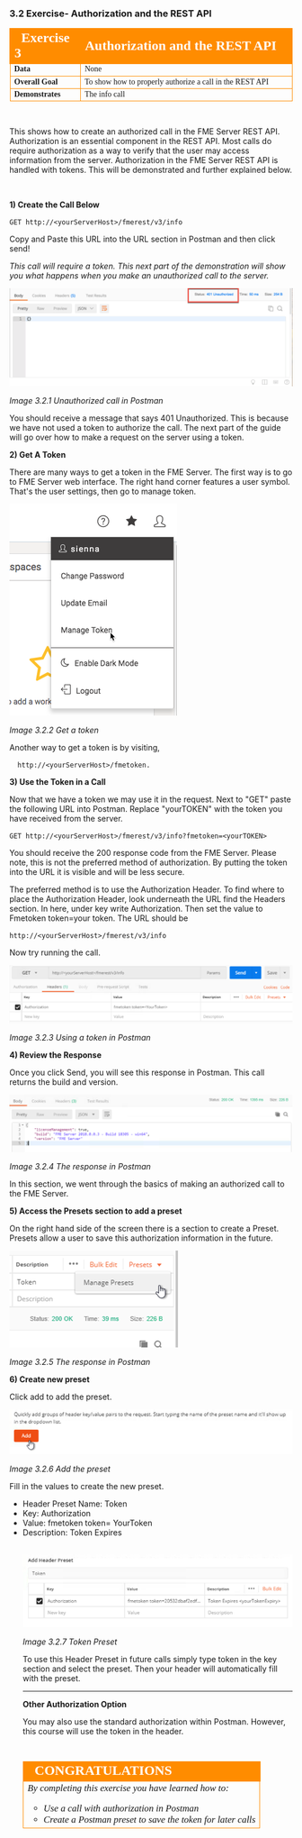 

### 3.2 Exercise- Authorization and the REST API

<table style="border-spacing: 0px;border-collapse: collapse;font-family:serif">
<tr>
<td width=25% style="vertical-align:middle;background-color:darkorange;border: 2px solid darkorange">
<i class="fa fa-cogs fa-lg fa-pull-left fa-fw" style="color:white;padding-right: 12px;vertical-align:text-top"></i>
<span style="color:white;font-size:x-large;font-weight: bold">Exercise 3</span>
</td>
<td style="border: 2px solid darkorange;background-color:darkorange;color:white">
<span style="color:white;font-size:x-large;font-weight: bold">Authorization and the REST API</span>
</td>
</tr>

<tr>
<td style="border: 1px solid darkorange; font-weight: bold">Data</td>
<td style="border: 1px solid darkorange">None</td>
</tr>

<tr>
<td style="border: 1px solid darkorange; font-weight: bold">Overall Goal</td>
<td style="border: 1px solid darkorange">To show how to properly authorize a call in the REST API</td>
</tr>

<tr>
<td style="border: 1px solid darkorange; font-weight: bold">Demonstrates</td>
<td style="border: 1px solid darkorange">The info call</td>
</tr>


</table>

<br>

This shows how to create an authorized call in the FME Server REST API. Authorization is an essential component in the REST API. Most calls do require authorization as a way to verify that the user may access information from the server. Authorization in the FME Server REST API is handled with tokens. This will be demonstrated and further explained below.

<br>

**1) Create the Call Below**


    GET http://<yourServerHost>/fmerest/v3/info


Copy and Paste this URL into the URL section in Postman and then click send!


*This call will require a token. This next part of the
demonstration will show you what happens when you make an unauthorized
call to the server.*

![](./Images/image3.2.1.png)

*Image 3.2.1 Unauthorized call in Postman*

You should receive a message that says 401 Unauthorized. This is because
we have not used a token to authorize the call. The
next part of the guide will go over how to make a request on the server
using a token.


**2) Get A Token**

  There are many ways to get a token in the FME Server. The first way is to go to FME Server web interface. The right hand corner features a user symbol. That's the user settings, then go to manage token.  

  ![](./Images/image3.2.2.GetToken.png)

  *Image 3.2.2 Get a token*

  Another way to get a token is by visiting,      

      http://<yourServerHost>/fmetoken.

**3) Use the Token in a Call**

  Now that we have a token we may use it in the request. Next to "GET"
paste the following URL into Postman. Replace "yourTOKEN" with the token
you have received from the server.


    GET http://<yourServerHost>/fmerest/v3/info?fmetoken=<yourTOKEN>


You should receive the 200 response code from the FME Server. Please
note, this is not the preferred method of authorization. By putting the
token into the URL it is visible and will be less secure.

The preferred method is to use the Authorization Header. To find where
to place the Authorization Header, look underneath the URL find the
Headers section. In here, under key write Authorization. Then set the
value to Fmetoken token=your token. The URL should be

    http://<yourServerHost>/fmerest/v3/info

Now try running the call.

![](./Images/image3.2.3a.tokenPostman.png)

*Image 3.2.3 Using a token in Postman*


**4) Review the Response**

Once you click Send, you will see this response in Postman. This call returns the build and version.

![](./Images/image3.2.4.Response.png)

*Image 3.2.4 The response in Postman*

In this section, we went through the basics of making an authorized call to the FME
Server.

**5) Access the Presets section to add a preset**

On the right hand side of the screen there is a section to create a Preset. Presets allow a user to save this authorization information in the future.

![](./Images/image3.2.5.Preset.png)

*Image 3.2.5 The response in Postman*

**6) Create new preset**

Click add to add the preset.

![](./Images/image3.2.6.AddPreset.png)

*Image 3.2.6 Add the preset*

Fill in the values to create the new preset.
<ul>
<li> Header Preset Name: Token
<li> Key: Authorization
<li> Value: fmetoken token= YourToken
<li> Description: Token Expires
</li>

<br>

![](./Images/image3.2.7.AuthorizationPreset.png)

*Image 3.2.7 Token Preset*

To use this Header Preset in future calls simply type token in the key section and select the preset. Then your header will automatically fill with the preset.

________________

**Other Authorization Option**

You may also use the standard authorization within Postman. However, this course will use the token in the header.



<br>

<!--Exercise Congratulations Section-->

<table style="border-spacing: 0px">
<tr>
<td style="vertical-align:middle;background-color:darkorange;border: 2px solid darkorange">
<i class="fa fa-thumbs-o-up fa-lg fa-pull-left fa-fw" style="color:white;padding-right: 12px;vertical-align:text-top"></i>
<span style="color:white;font-size:x-large;font-weight: bold;font-family:serif">CONGRATULATIONS</span>
</td>
</tr>

<tr>
<td style="border: 1px solid darkorange">
<span style="font-family:serif; font-style:italic; font-size:larger">
By completing this exercise you have learned how to:
<br>
<ul><li>Use a call with authorization in Postman</li>
<li>Create a Postman preset to save the token for later calls</li>

</li>

</span>
</td>
</tr>
</table>
